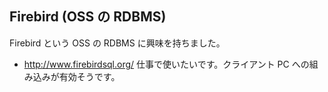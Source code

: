 ## Firebird (OSS の RDBMS)

 Firebird という OSS の RDBMS に興味を持ちました。
 - http://www.firebirdsql.org/
 仕事で使いたいです。クライアント PC への組み込みが有効そうです。
